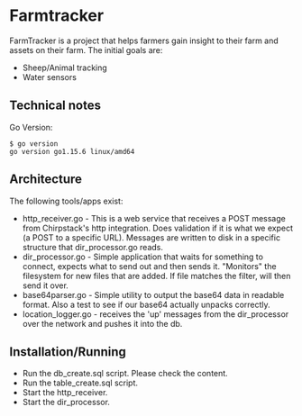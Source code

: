 # Farmtracker

FarmTracker is a project that helps farmers gain insight to their farm and assets on their farm.
The initial goals are:
- Sheep/Animal tracking
- Water sensors


## Technical notes

Go Version:
```
$ go version
go version go1.15.6 linux/amd64
```

## Architecture

The following tools/apps exist:
- http_receiver.go - This is a web service that receives a POST message from Chirpstack's http integration. Does validation if it is what we expect (a POST to a specific URL). Messages are written to disk in a specific structure that dir_processor.go reads.
- dir_processor.go - Simple application that waits for something to connect, expects what to send out and then sends it. "Monitors" the filesystem for new files that are added. If file matches the filter, will then send it over.
- base64parser.go - Simple utility to output the base64 data in readable format. Also a test to see if our base64 actually unpacks correctly.
- location_logger.go - receives the 'up' messages from the dir_processor over the network and pushes it into the db.

## Installation/Running

- Run the db_create.sql script. Please check the content.
- Run the table_create.sql script.
- Start the http_receiver.
- Start the dir_processor.

